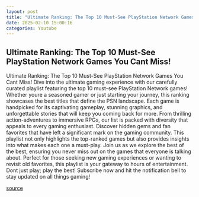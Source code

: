 ```yaml
---
layout: post
title: "Ultimate Ranking: The Top 10 Must-See PlayStation Network Games You Cant Miss!"
date: 2025-02-10 15:00:16
categories: Youtube
---
```


## Ultimate Ranking: The Top 10 Must-See PlayStation Network Games You Cant Miss!

Ultimate Ranking: The Top 10 Must-See PlayStation Network Games You Cant Miss!
Dive into the ultimate gaming experience with our carefully curated playlist featuring the top 10 must-see PlayStation Network games! Whether youre a seasoned gamer or just starting your journey, this ranking showcases the best titles that define the PSN landscape. Each game is handpicked for its captivating gameplay, stunning graphics, and unforgettable stories that will keep you coming back for more.
From thrilling action-adventures to immersive RPGs, our list is packed with diversity that appeals to every gaming enthusiast. Discover hidden gems and fan favorites that have left a significant mark on the gaming community. This playlist not only highlights the top-ranked games but also provides insights into what makes each one a must-play. 
Join us as we explore the best of the best, ensuring you never miss out on the games that everyone is talking about. Perfect for those seeking new gaming experiences or wanting to revisit old favorites, this playlist is your gateway to hours of entertainment. Dont just play; play the best! Subscribe now and hit the notification bell to stay updated on all things gaming!

[source](https://www.youtube.com/playlist?list=PLLrgII1YrCjB3eXw5N3kU_WEP1xIocggi)